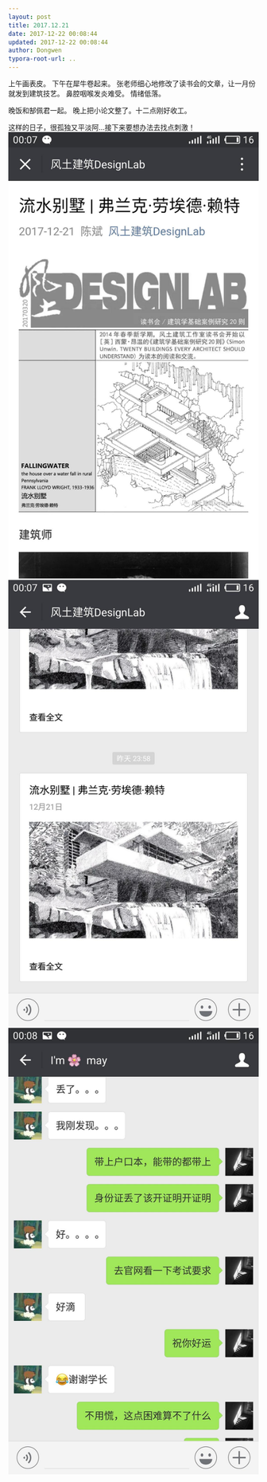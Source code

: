 ```yaml
---
layout: post
title: 2017.12.21
date: 2017-12-22 00:08:44
updated: 2017-12-22 00:08:44
author: Dongwen
typora-root-url: ..
---
```




上午画表皮。
下午在犀牛卷起来。
张老师细心地修改了读书会的文章，让一月份就发到建筑技艺。
鼻腔咽喉发炎难受。
情绪低落。

晚饭和郜佩君一起。
晚上把小论文整了。十二点刚好收工。

这样的日子，很孤独又平淡阿…接下来要想办法去找点刺激！   ![](/img/in-post/x47401498.jpg)
![](/img/in-post/x47401496.jpg)
![](/img/in-post/x47401497.jpg)
